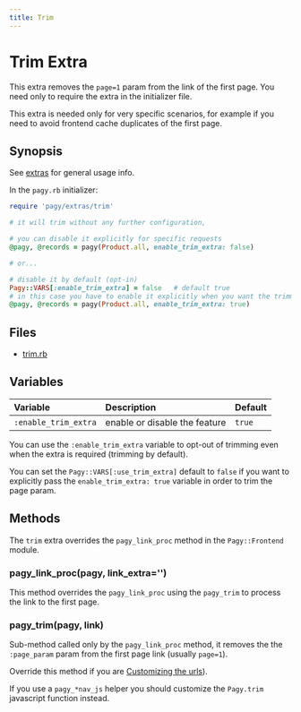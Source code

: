```yaml
---
title: Trim
---
```

# Trim Extra

This extra removes the `page=1` param from the link of the first page. You need only to require the extra in the initializer file.

This extra is needed only for very specific scenarios, for example if you need to avoid frontend cache duplicates of the first page.

## Synopsis

See [extras](../extras.md) for general usage info.

In the `pagy.rb` initializer:

```ruby
require 'pagy/extras/trim'

# it will trim without any further configuration,

# you can disable it explicitly for specific requests 
@pagy, @records = pagy(Product.all, enable_trim_extra: false)

# or...

# disable it by default (opt-in)
Pagy::VARS[:enable_trim_extra] = false   # default true
# in this case you have to enable it explicitly when you want the trimming
@pagy, @records = pagy(Product.all, enable_trim_extra: true)
```

## Files

- [trim.rb](https://github.com/ddnexus/pagy/blob/master/lib/pagy/extras/trim.rb)

## Variables

| Variable             | Description                   | Default |
|:---------------------|:------------------------------|:--------|
| `:enable_trim_extra` | enable or disable the feature | `true`  |

You can use the `:enable_trim_extra` variable to opt-out of trimming even when the extra is required (trimming by default).

You can set the `Pagy::VARS[:use_trim_extra]` default to `false` if you want to explicitly pass the `enable_trim_extra: true` variable in order to trim the page param.

## Methods

The `trim` extra overrides the `pagy_link_proc` method in the `Pagy::Frontend` module.

### pagy_link_proc(pagy, link_extra='')

This method overrides the `pagy_link_proc` using the `pagy_trim` to process the link to the first page.

### pagy_trim(pagy, link)

Sub-method called only by the `pagy_link_proc` method, it removes the the `:page_param` param from the first page link (usually `page=1`).

Override this method if you are [Customizing the urls](../how-to.md#customizing-the-url)).

If you use a `pagy_*nav_js`  helper you should customize the `Pagy.trim` javascript function instead.
